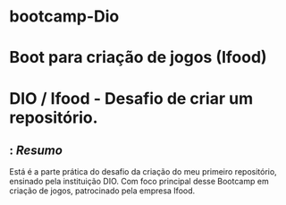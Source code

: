 # bootcamp-Dio
# Boot para criação de jogos (Ifood)
# DIO / Ifood - Desafio de criar um repositório.

## : *Resumo*

Está é a parte prática do desafio da criação do meu primeiro repositório, ensinado pela instituição DIO.
Com foco principal desse Bootcamp em criação de jogos, patrocinado pela empresa Ifood.
